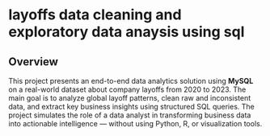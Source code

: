 # layoffs data cleaning and exploratory data anaysis using sql


## Overview

This project presents an end-to-end data analytics solution using **MySQL** on a real-world dataset about company layoffs from 2020 to 2023. The main goal is to analyze global layoff patterns, clean raw and inconsistent data, and extract key business insights using structured SQL queries. The project simulates the role of a data analyst in transforming business data into actionable intelligence — without using Python, R, or visualization tools.



